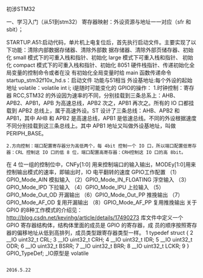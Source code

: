 初涉STM32

一、学习入门（从51到stm32）
寄存器映射：外设资源与地址一一对应（sfr 和 sbit）；

STARTUP.A51:启动代码，单片机上电复位后，首先执行启动文件。主要实现了以下功能：清除内部数据存储器、清除外部数
        据存储器、清除外部页储存器、初始化 small 模式下的可重入栈和指针、初始化 large 模式下可重入栈和指针、
        初始化 compact 模式下的可重入栈和指针、初始化 8051 硬件栈指针、传递初始化全局变量的控制命令或者在没
        有初始化全局变量时给 main 函数传递命令
startup_stm32f10x_hd.s：启动文件  功能与51相当
外设基地址:每个外设的起始地址
volatile：volatile int i; i是随时可能变化的
GPIO的操作：
    1.时钟控制：寄存器 RCC,STM32 的外设因为速率的不同，分别挂载到三条总系上：AHB、APB2、APB1，APB
为高速总线，APB2 次之，APB1 再次之。所有的 IO 口都挂载到 APB2 总线上，属于高速外设。ST 设计了三条总线：AHB、APB2 和 APB1，其中 AHB 和 APB2 是高速总线，APB1 是低速总线。不同的外设根据速度不同分别挂载到这三条总线上。其中 APB1 地址又叫做外设基地址，叫做 PERIPH_BASE。

    2.方向控制：端口配置寄存器分为高低两个，每 4bit 控制一个 IO 口，所以端口配置低寄存器：CRL 控制这 IO 口的低 8 位，端口配置高寄存器：CRH控制这 IO 口的高 8bit。
在 4 位一组的控制位中，CNFy[1:0] 用来控制端口的输入输出，MODEy[1:0]用来控制输出模式的速率，即输出时，IO 电平翻转的速度
GPIO工作配置
（1）GPIO_Mode_AIN 模拟输入
（2）GPIO_Mode_IN_FLOATING 浮空输入
（3）GPIO_Mode_IPD 下拉输入
（4）GPIO_Mode_IPU 上拉输入
（5）GPIO_Mode_Out_OD 开漏输出
（6）GPIO_Mode_Out_PP 推挽输出
（7）GPIO_Mode_AF_OD 复用开漏输出
（8）GPIO_Mode_AF_PP 复用推挽输出
关于GPIO 的8种工作模式的介绍见：http://blog.csdn.net/kevinhg/article/details/17490273
库文件中定义一个 GPIO 寄存器结构体，结构体里面的成员是 GPIO 的寄存器，成
员的顺序按照寄存器的偏移地址从低到高排列，成员类型跟寄存器类型一样。
1 typedef struct {
2 __IO uint32_t CRL;
3 __IO uint32_t CRH;
4 __IO uint32_t IDR;
5 __IO uint32_t ODR;
6 __IO uint32_t BSRR;
7 __IO uint32_t BRR;
8 __IO uint32_t LCKR;
9 } GPIO_TypeDef;
_IO原型是 volatile

                                                                                                                                   2016.5.22



